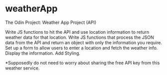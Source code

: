# weatherApp
The Odin Project: Weather App Project (API)

Write JS functions to hit the API and use location information to return weather data for that location.
Write JS functions that process the JSON data from the API and return an object with only the information you require.
Set up a form to allow users to enter a location and fetch the weather info.
Display the information.
Add Styling.

*Supposedly do not need to worry about sharing the free API key from this weather service.